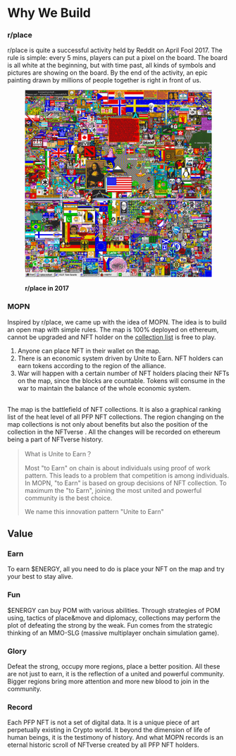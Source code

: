 # Why We Build

### r/place

r/place is quite a successful activity held by Reddit on April Fool 2017. The rule is simple: every 5 mins, players can put a pixel on the board. The board is all white at the beginning, but with time past, all kinds of symbols and pictures are showing on the board. By the end of the activity, an epic painting drawn by millions of people together is right in front of us.

<figure><img src=".gitbook/assets/r-place-2017.png" alt=""><figcaption><p><strong>r/place in 2017</strong></p></figcaption></figure>

### MOPN

Inspired by r/place, we came up with the idea of MOPN. The idea is to build an open map with simple rules. The map is 100% deployed on ethereum, cannot be upgraded and NFT holder on the [collection list](community-governance/pass/mint/community-governance.md) is free to play.

1. Anyone can place NFT in their wallet on the map.
2. There is an economic system driven by Unite to Earn. NFT holders can earn tokens according to the region of the alliance.
3. War will happen with a certain number of NFT holders placing their NFTs on the map, since the blocks are countable. Tokens will consume in the war to maintain the balance of the whole economic system.

\
The map is the battlefield of NFT collections. It is also a graphical ranking list of the heat level of all PFP NFT collections. The region changing on the map collections is not only about benefits but also the position of the collection in the NFTverse . All the changes will be recorded on ethereum being a part of NFTverse history.

> What is Unite to Earn？
>
> Most "to Earn" on chain is about individuals using proof of work pattern. This leads to a problem that competition is among individuals. In MOPN, "to Earn" is based on group decisions of NFT collection. To maximum the "to Earn", joining the most united and powerful community is the best choice.
>
> We name this innovation pattern "Unite to Earn"

## Value

### Earn

To earn $ENERGY, all you need to do is place your NFT on the map and try your best to stay alive.

### Fun

$ENERGY can buy POM with various abilities. Through strategies of POM using, tactics of place\&move and diplomacy, collections may perform the plot of defeating the strong by the weak. Fun comes from the strategic thinking of an MMO-SLG (massive multiplayer onchain simulation game).

### Glory

Defeat the strong, occupy more regions, place a better position. All these are not just to earn, it is the reflection of a united and powerful community. Bigger regions bring more attention and more new blood to join in the community.

### Record

Each PFP NFT is not a set of digital data. It is a unique piece of art perpetually existing in Crypto world. It beyond the dimension of life of human beings, it is the testimony of history. And what MOPN records is an eternal historic scroll of NFTverse created by all PFP NFT holders.
